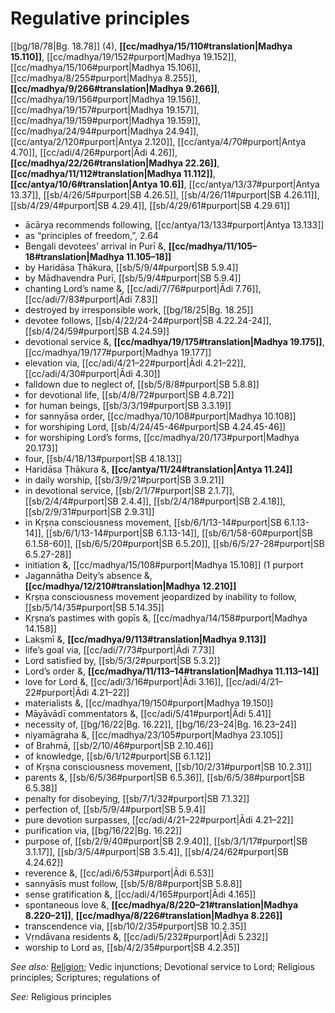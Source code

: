 # Regulative principles

[[bg/18/78|Bg. 18.78]] (4), **[[cc/madhya/15/110#translation|Madhya 15.110]]**, [[cc/madhya/19/152#purport|Madhya 19.152]], [[cc/madhya/15/106#purport|Madhya 15.106]], [[cc/madhya/8/255#purport|Madhya 8.255]], **[[cc/madhya/9/266#translation|Madhya 9.266]]**, [[cc/madhya/19/156#purport|Madhya 19.156]], [[cc/madhya/19/157#purport|Madhya 19.157]], [[cc/madhya/19/159#purport|Madhya 19.159]], [[cc/madhya/24/94#purport|Madhya 24.94]], [[cc/antya/2/120#purport|Antya 2.120]], [[cc/antya/4/70#purport|Antya 4.70]], [[cc/adi/4/26#purport|Ādi 4.26]], **[[cc/madhya/22/26#translation|Madhya 22.26]]**, **[[cc/madhya/11/112#translation|Madhya 11.112]]**, **[[cc/antya/10/6#translation|Antya 10.6]]**, [[cc/antya/13/37#purport|Antya 13.37]], [[sb/4/26/5#purport|SB 4.26.5]], [[sb/4/26/11#purport|SB 4.26.11]], [[sb/4/29/4#purport|SB 4.29.4]], [[sb/4/29/61#purport|SB 4.29.61]]

* ācārya recommends following, [[cc/antya/13/133#purport|Antya 13.133]]
* as “principles of freedom,”, 2.64
* Bengali devotees’ arrival in Purī &, **[[cc/madhya/11/105–18#translation|Madhya 11.105–18]]**
* by Haridāsa Ṭhākura, [[sb/5/9/4#purport|SB 5.9.4]]
* by Mādhavendra Purī, [[sb/5/9/4#purport|SB 5.9.4]]
* chanting Lord’s name &, [[cc/adi/7/76#purport|Ādi 7.76]], [[cc/adi/7/83#purport|Ādi 7.83]]
* destroyed by irresponsible work, [[bg/18/25|Bg. 18.25]]
* devotee follows, [[sb/4/22/24-24#purport|SB 4.22.24-24]], [[sb/4/24/59#purport|SB 4.24.59]]
* devotional service &, **[[cc/madhya/19/175#translation|Madhya 19.175]]**, [[cc/madhya/19/177#purport|Madhya 19.177]]
* elevation via, [[cc/adi/4/21–22#purport|Ādi 4.21–22]], [[cc/adi/4/30#purport|Ādi 4.30]]
* falldown due to neglect of, [[sb/5/8/8#purport|SB 5.8.8]]
* for devotional life, [[sb/4/8/72#purport|SB 4.8.72]]
* for human beings, [[sb/3/3/19#purport|SB 3.3.19]]
* for sannyāsa order, [[cc/madhya/10/108#purport|Madhya 10.108]]
* for worshiping Lord, [[sb/4/24/45-46#purport|SB 4.24.45-46]]
* for worshiping Lord’s forms, [[cc/madhya/20/173#purport|Madhya 20.173]]
* four, [[sb/4/18/13#purport|SB 4.18.13]]
* Haridāsa Ṭhākura &, **[[cc/antya/11/24#translation|Antya 11.24]]**
* in daily worship, [[sb/3/9/21#purport|SB 3.9.21]]
* in devotional service, [[sb/2/1/7#purport|SB 2.1.7]], [[sb/2/4/4#purport|SB 2.4.4]], [[sb/2/4/18#purport|SB 2.4.18]], [[sb/2/9/31#purport|SB 2.9.31]]
* in Kṛṣṇa consciousness movement, [[sb/6/1/13-14#purport|SB 6.1.13-14]], [[sb/6/1/13-14#purport|SB 6.1.13-14]], [[sb/6/1/58-60#purport|SB 6.1.58-60]], [[sb/6/5/20#purport|SB 6.5.20]], [[sb/6/5/27-28#purport|SB 6.5.27-28]]
* initiation &, [[cc/madhya/15/108#purport|Madhya 15.108]] (1 purport
* Jagannātha Deity’s absence &, **[[cc/madhya/12/210#translation|Madhya 12.210]]**
* Kṛṣṇa consciousness movement jeopardized by inability to follow, [[sb/5/14/35#purport|SB 5.14.35]]
* Kṛṣṇa’s pastimes with gopīs &, [[cc/madhya/14/158#purport|Madhya 14.158]]
* Lakṣmī &, **[[cc/madhya/9/113#translation|Madhya 9.113]]**
* life’s goal via, [[cc/adi/7/73#purport|Ādi 7.73]]
* Lord satisfied by, [[sb/5/3/2#purport|SB 5.3.2]]
* Lord’s order &, **[[cc/madhya/11/113–14#translation|Madhya 11.113–14]]**
* love for Lord &, [[cc/adi/3/16#purport|Ādi 3.16]], [[cc/adi/4/21–22#purport|Ādi 4.21–22]]
* materialists &, [[cc/madhya/19/150#purport|Madhya 19.150]]
* Māyāvādī commentators &, [[cc/adi/5/41#purport|Ādi 5.41]]
* necessity of, [[bg/16/22|Bg. 16.22]], [[bg/16/23–24|Bg. 16.23–24]]
* niyamāgraha &, [[cc/madhya/23/105#purport|Madhya 23.105]]
* of Brahmā, [[sb/2/10/46#purport|SB 2.10.46]]
* of knowledge, [[sb/6/1/12#purport|SB 6.1.12]]
* of Kṛṣṇa consciousness movement, [[sb/10/2/31#purport|SB 10.2.31]]
* parents &, [[sb/6/5/36#purport|SB 6.5.36]], [[sb/6/5/38#purport|SB 6.5.38]]
* penalty for disobeying, [[sb/7/1/32#purport|SB 7.1.32]]
* perfection of, [[sb/5/9/4#purport|SB 5.9.4]]
* pure devotion surpasses, [[cc/adi/4/21–22#purport|Ādi 4.21–22]]
* purification via, [[bg/16/22|Bg. 16.22]]
* purpose of, [[sb/2/9/40#purport|SB 2.9.40]], [[sb/3/1/17#purport|SB 3.1.17]], [[sb/3/5/4#purport|SB 3.5.4]], [[sb/4/24/62#purport|SB 4.24.62]]
* reverence &, [[cc/adi/6/53#purport|Ādi 6.53]]
* sannyāsīs must follow, [[sb/5/8/8#purport|SB 5.8.8]]
* sense gratification &, [[cc/adi/4/165#purport|Ādi 4.165]]
* spontaneous love &, **[[cc/madhya/8/220–21#translation|Madhya 8.220–21]]**, **[[cc/madhya/8/226#translation|Madhya 8.226]]**
* transcendence via, [[sb/10/2/35#purport|SB 10.2.35]]
* Vṛndāvana residents &, [[cc/adi/5/232#purport|Ādi 5.232]]
* worship to Lord as, [[sb/4/2/35#purport|SB 4.2.35]]

*See also:* [Religion](entries/religion.md); Vedic injunctions; Devotional service to Lord; Religious principles; Scriptures; regulations of

*See:* Religious principles
